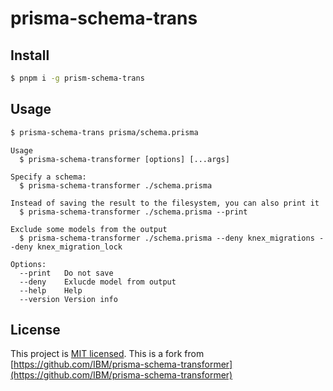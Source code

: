 # prisma-schema-trans

## Install

```bash
$ pnpm i -g prism-schema-trans
```

## Usage

```bash
$ prisma-schema-trans prisma/schema.prisma
```

```
Usage
  $ prisma-schema-transformer [options] [...args]

Specify a schema:
  $ prisma-schema-transformer ./schema.prisma

Instead of saving the result to the filesystem, you can also print it
  $ prisma-schema-transformer ./schema.prisma --print

Exclude some models from the output
  $ prisma-schema-transformer ./schema.prisma --deny knex_migrations --deny knex_migration_lock

Options:
  --print   Do not save
  --deny    Exlucde model from output
  --help    Help
  --version Version info
```

## License

This project is [MIT licensed](./LICENSE).
This is a fork from [https://github.com/IBM/prisma-schema-transformer](https://github.com/IBM/prisma-schema-transformer)
